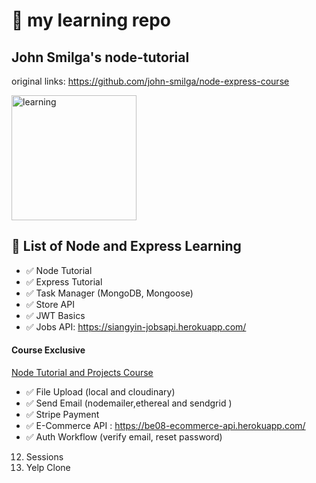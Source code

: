 # 📘 my learning repo 


## John Smilga's node-tutorial
original links: https://github.com/john-smilga/node-express-course


<img src="https://i.giphy.com/media/cQ23bDqzbWbh240xQq/giphy.webp" alt="learning" width="200px">


## 📖 List of Node and Express Learning

- ✅ Node Tutorial
- ✅ Express Tutorial
- ✅ Task Manager (MongoDB, Mongoose)
- ✅ Store API
- ✅ JWT Basics
- ✅ Jobs API: https://siangyin-jobsapi.herokuapp.com/

#### Course Exclusive

[Node Tutorial and Projects Course](https://www.udemy.com/course/nodejs-tutorial-and-projects-course/?referralCode=E94792BEAE9ADD204BC7)

- ✅ File Upload (local and cloudinary)
- ✅ Send Email (nodemailer,ethereal and sendgrid )
- ✅ Stripe Payment
- ✅ E-Commerce API : https://be08-ecommerce-api.herokuapp.com/
- ✅ Auth Workflow (verify email, reset password)
12. Sessions
13. Yelp Clone
